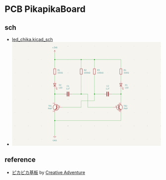 # PCB PikapikaBoard
 
## sch

- [led_chika.kicad_sch](led_chika.kicad_sch)
- ![sch.png](sch.png)

## reference

- [ピカピカ基板](https://fukuno.jig.jp/4219) by [Creative Adventure](https://creativeadventure.tech/)

